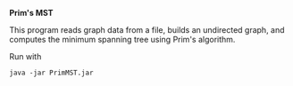 **Prim's MST**

This program reads graph data from a file, builds an undirected graph, and computes the minimum spanning tree using Prim's algorithm.

Run with

```
java -jar PrimMST.jar
```
